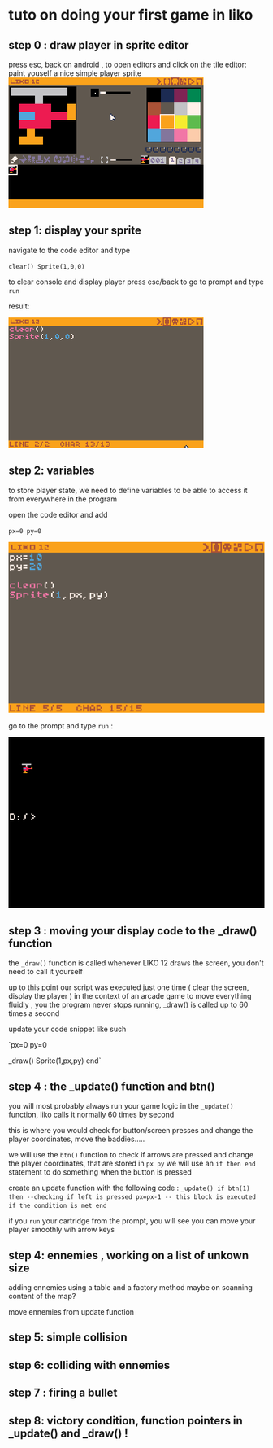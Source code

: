 # tuto on doing your first game in liko

## step 0 : draw player in sprite editor

press esc, back on android , to open editors and click on the tile editor:
paint youself a nice simple player sprite
![](1_paint_ply.gif)

## step 1: display your sprite 

navigate to the code editor and type

`clear()
Sprite(1,0,0)`

to clear console and display player
press esc/back to go to prompt and type
`run`

result:

![](2_cleardisp.gif)


## step 2: variables 

to store player state, we need to define variables
to be able to access it from everywhere in the program

open the code editor and add 

`px=0
py=0`

![](3_variables.png)

go to the prompt and type `run` :

![](4_result.png)
 
## step 3 : moving your display code to the _draw() function

the `_draw()` function is called whenever LIKO 12 draws the screen,
you don't need to call it yourself

up to this point our script was executed just one time ( clear the screen, display the player )
in the context of an arcade game to move everything fluidly , you the program never stops running,
_draw() is called up to 60 times a second

update your code snippet like such

`px=0
py=0

_draw()
 Sprite(1,px,py)
end`
 

## step 4 : the _update() function and btn()

you will most probably always run your game logic in the `_update()` function,
liko calls it normally 60 times by second

this is where you would check for button/screen presses and change the player coordinates,
move the baddies.....

we will use the `btn()` function to check if arrows are pressed and change the player coordinates,
that are stored in 
`px
py`
we will use an ` if then end ` statement to do something when the button is pressed


create an update function with the following code :
`_update()
 if btn(1) then --checking if left is pressed
  px=px-1 -- this block is executed if the condition is met
 end`

if you `run` your cartridge from the prompt,
you will see you can move your player smoothly wih arrow keys

## step 4: ennemies , working on a list of unkown size
adding ennemies using a table and a factory method
maybe on scanning content of the map?

move ennemies from update function

## step 5: simple collision

## step 6: colliding with ennemies

## step 7 : firing a bullet

## step 8: victory condition, function pointers in _update() and _draw() !
